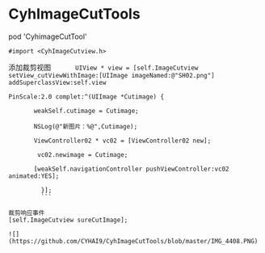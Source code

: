 

# CyhImageCutTools
pod 'CyhimageCutTool'

```
#import <CyhImageCutview.h>
```
添加裁剪视图
     
     ```
      UIView * view = [self.ImageCutview setView_cutViewWithImage:[UIImage imageNamed:@"SH02.png"] addSuperclassView:self.view 
      ```
     
```
PinScale:2.0 complet:^(UIImage *Cutimage) {
       
       weakSelf.cutimage = Cutimage;
       
       NSLog(@"新图片：%@",Cutimage);
       
       ViewController02 * vc02 = [ViewController02 new];
        
        vc02.newimage = Cutimage;
       
       [weakSelf.navigationController pushViewController:vc02 animated:YES];
       
         }];
         ```
   
裁剪响应事件
[self.ImageCutview sureCutImage];
   
![](https://github.com/CYHAI9/CyhImageCutTools/blob/master/IMG_4408.PNG)       
